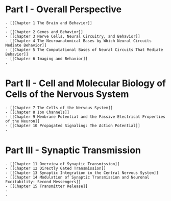 # Part I - Overall Perspective
	- [[Chapter 1 The Brain and Behavior]]
	-
	- [[Chapter 2 Genes and Behavior]]
	- [[Chapter 3 Nerve Cells, Neural Circuitry, and Behavior]]
	- [[Chapter 4 The Neuroanatomical Bases by Which Neural Circuits Mediate Behavior]]
	- [[Chapter 5 The Computational Bases of Neural Circuits That Mediate Behavior]]
	- [[Chapter 6 Imaging and Behavior]]
	-
# Part II - Cell and Molecular Biology of Cells of the Nervous System
	- [[Chapter 7 The Cells of the Nervous System]]
	- [[Chapter 8 Ion Channels]]
	- [[Chapter 9 Membrane Potential and the Passive Electrical Properties of the Neuron]]
	- [[Chapter 10 Propagated Signaling: The Action Potential]]
	-
# Part III - Synaptic Transmission
	- [[Chapter 11 Overview of Synaptic Transmission]]
	- [[Chapter 12 Directly Gated Transmission]]
	- [[Chapter 13 Synaptic Integration in the Central Nervous System]]
	- [[Chapter 14 Modulation of Synaptic Transmission and Neuronal Excitability: Second Messengers]]
	- [[Chapter 15 Transmitter Release]]
	-
	-